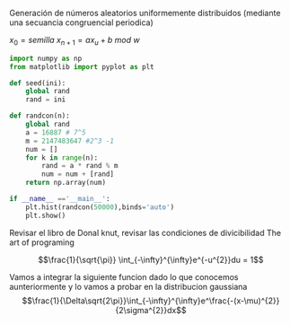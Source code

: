 Generación de números aleatorios uniformemente distribuidos (mediante una secuancia congruencial periodica)

$x_{0}=semilla$
$x_{n+1}=ax_{u}+b~mod~w$

```python 3
import numpy as np
from matplotlib import pyplot as plt

def seed(ini):
    global rand
    rand = ini

def randcon(n):
    global rand
    a = 16887 # 7^5
    m = 2147483647 #2^3 -1
    num = []
    for k in range(n):
        rand = a * rand % m
        num = num + [rand]
    return np.array(num)

if __name__ =='__main__':
    plt.hist(randcon(50000),binds='auto')
    plt.show()
```

Revisar el libro de Donal knut, revisar las condiciones de divicibilidad The art of programing

$$\frac{1}{\sqrt{\pi}} \int_{-\infty}^{\infty}e^{-u^{2}}du = 1$$

Vamos a integrar la siguiente funcion dado lo que conocemos aunteriormente y lo vamos a probar en la distribucion gaussiana
$$\frac{1}{\Delta\sqrt{2\pi}}\int_{-\infty}^{\infty}e^\frac{-(x-\mu)^{2}}{2\sigma^{2}}dx$$
